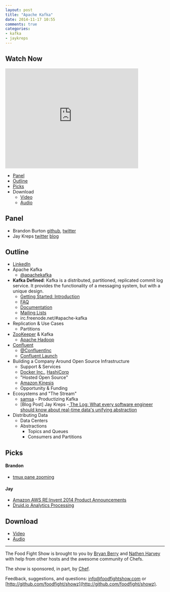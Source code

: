 ```yaml
---
layout: post
title: "Apache Kafka"
date: 2014-11-17 10:55
comments: true
categories:
- kafka
- jaykreps
---
```


Watch Now
---------
<iframe width="420" height="315" src="http://www.youtube.com/embed/3b-sjsVMgd0" frameborder="0" allowfullscreen></iframe>

* [Panel](http://foodfightshow.org/2014/11/apache-kafka.html#panel)
* [Outline](http://foodfightshow.org/2014/11/apache-kafka.html#outline)
* [Picks](http://foodfightshow.org/2014/11/apache-kafka.html#picks)
* Download
  * [Video](https://www.youtube.com/watch?v=3b-sjsVMgd0)
  * [Audio](http://traffic.libsyn.com/foodfight/FoodFightShow85-Apache-Kafka.mp3)

Panel<a name="panel"></a>
-----
* Brandon Burton [github](http://github.com/solarce), [twitter](https://twitter.com/solarce)
* Jay Kreps [twitter](https://twitter.com/jaykreps) [blog](https://twitter.com/jaykreps)

<!-- more -->

Outline<a name="outline"></a>
-------
* [LinkedIn](http://linkedin.com)
* Apache Kafka
  * [@apachekafka](http://twitter.com/apachekafka)
* **Kafka Defined**: Kafka is a distributed, partitioned, replicated commit log service. It provides the functionality of a messaging system, but with a unique design.
  * [Getting Started: Introduction](http://kafka.apache.org/documentation.html#introduction)
  * [FAQ](https://cwiki.apache.org/confluence/display/KAFKA/FAQ)
  * [Documentation](https://kafka.apache.org/documentation.html)
  * [Mailing Lists](https://kafka.apache.org/contact.html)
  * irc.freenode.net/#apache-kafka
* Replication & Use Cases
  * Partitions
* [ZooKeeper](http://zookeeper.apache.org/) & Kafka
  * [Apache Hadoop](http://hadoop.apache.org/)
* [Confluent](http://confluent.io/)
  * [@ConfluentInc](http://twitter.com/ConfluentInc)
  * [Confluent Launch](https://www.linkedin.com/pulse/article/20141106180403-2945786-announcing-confluent-a-company-for-apache-kafka-and-realtime-data)
* Building a Company Around Open Source Infrastructure
  * Support & Services
  * [Docker Inc.](http://www.docker.com/), [HashiCorp](https://hashicorp.com/)
  * "Hosted Open Source"
  * [Amazon Kinesis](http://aws.amazon.com/kinesis/)
  * Opportunity & Funding
* Ecosystems and "The Stream"
  * [samsa](https://github.com/getsamsa/samsa) - Productizing Kafka
  * [Blog Post] Jay Kreps -[ The Log: What every software engineer should know about real-time data's unifying abstraction](http://engineering.linkedin.com/distributed-systems/log-what-every-software-engineer-should-know-about-real-time-datas-unifying)
* Distributing Data
  * Data Centers
  * Abstractions
    * Topics and Queues
    * Consumers and Partitions

Picks<a name="picks"></a>
-----

#### Brandon

- [tmux pane zooming](http://blog.sanctum.geek.nz/zooming-tmux-panes/)

#### Jay

- [Amazon AWS RE:Invent 2014 Product Announcements](https://reinvent.awsevents.com/pressroom.html)
- [Druid.io Analytics Processing](http://druid.io/druid.html)

Download
--------
* [Video](https://www.youtube.com/watch?v=3b-sjsVMgd0)
* [Audio](http://traffic.libsyn.com/foodfight/FoodFightShow85-Apache-Kafka.mp3)

<hr />

The Food Fight Show is brought to you by [Bryan Berry](https://twitter.com/bryanwb) and [Nathen Harvey](https://twitter.com/nathenharvey) with help from other hosts and the awesome community of Chefs.

The show is sponsored, in part, by [Chef](http://www.getchef.com).

Feedback, suggestions, and questions:  [info@foodfightshow.com](mailto:info@foodfightshow.com) or  [http://github.com/foodfight/showz](http://github.com/foodfight/showz).
